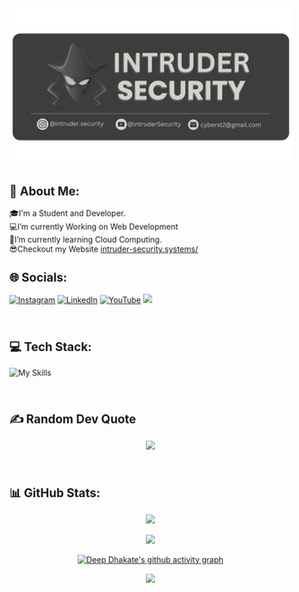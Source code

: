 <div align="center">
  <img src="./Banner.png" alt="hello"/>
</div> 


## 💫 About Me:

🎓I'm a Student and Developer.<br>
💻I’m currently Working on Web Development<br>
🚀I’m currently learning Cloud Computing.<br>
😎Checkout my Website [intruder-security.systems/](https://intruder-security.systems/)
<br>

## 🌐 Socials:
[![Instagram](https://img.shields.io/badge/Instagram-%23E4405F.svg?logo=Instagram&logoColor=white)](https://instagram.com/deep__dhakate) [![LinkedIn](https://img.shields.io/badge/LinkedIn-%230077B5.svg?logo=linkedin&logoColor=white)](https://linkedin.com/in/deep-dhakate-6ba5b7214) [![YouTube](https://img.shields.io/badge/YouTube-%23FF0000.svg?logo=YouTube&logoColor=white)](https://youtube.com/@InTruderSecurity) [![](https://visitcount.itsvg.in/api?id=InTruder-Sec&icon=2&color=6)](https://visitcount.itsvg.in)

<br>

## 💻 Tech Stack:
![My Skills](https://skillicons.dev/icons?i=html,css,bootstrap,jquery,materialui,tailwind,ts,figma,babel,vite,nodejs,express,php,mongodb,mysql,next,aws,gcp,azure,heroku,netlify,firebase,git,bash,powershell,appwrite,postman,cpp,java,python,linux&perline=15)


<br>

## ✍️ Random Dev Quote

<div align="center">

![](https://quotes-github-readme.vercel.app/api?type=vetical&theme=tokyonight)

</div>
<br>

## 📊 GitHub Stats:

<div align="center">

![](https://github-readme-stats.vercel.app/api?username=InTruder-Sec&theme=midnight-purple&hide_border=false&include_all_commits=true&count_private=false)<br/><br>
![](https://github-readme-streak-stats.herokuapp.com/?user=InTruder-Sec&theme=midnight-purple&hide_border=false)<br/><br>
[![Deep Dhakate's github activity graph](https://github-readme-activity-graph.vercel.app/graph?username=InTruder-Sec&bg_color=000000&color=9745f5&line=9745f5&point=8318b6&area=true&hide_border=true)](https://github-readme-activity-graph.vercel.app)<br><br>
![](https://github-readme-stats.vercel.app/api/top-langs/?username=InTruder-Sec&theme=midnight-purple&hide_border=false&include_all_commits=true&count_private=false&layout=compact)

</div>










